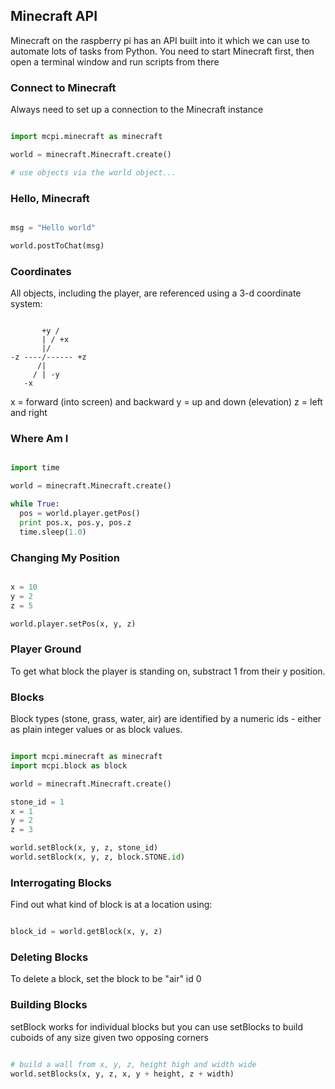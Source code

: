 ## Minecraft API

Minecraft on the raspberry pi has an API built into it which we can use to automate lots of tasks from Python. You need to start Minecraft first, then open a terminal window and run scripts from there


### Connect to Minecraft

Always need to set up a connection to the Minecraft instance


```python

import mcpi.minecraft as minecraft

world = minecraft.Minecraft.create()

# use objects via the world object...


```


### Hello, Minecraft

```python

msg = "Hello world"

world.postToChat(msg)

```

### Coordinates

All objects, including the player, are referenced using a 3-d coordinate system:

```

       +y /
       | / +x
       |/
-z ----/------ +z
      /|
     / | -y    
   -x

```

x = forward (into screen) and backward
y = up and down (elevation)
z = left and right


### Where Am I

```python

import time

world = minecraft.Minecraft.create()

while True:
  pos = world.player.getPos()
  print pos.x, pos.y, pos.z
  time.sleep(1.0)

```

### Changing My Position

```python

x = 10
y = 2
z = 5

world.player.setPos(x, y, z)

```


### Player Ground

To get what block the player is standing on, substract 1 from their y position.


### Blocks

Block types (stone, grass, water, air) are identified by a numeric ids - either as plain integer values or as block values.

```python

import mcpi.minecraft as minecraft
import mcpi.block as block

world = minecraft.Minecraft.create()

stone_id = 1
x = 1
y = 2
z = 3

world.setBlock(x, y, z, stone_id)
world.setBlock(x, y, z, block.STONE.id)

```


### Interrogating Blocks

Find out what kind of block is at a location using:

```python

block_id = world.getBlock(x, y, z)

```


### Deleting Blocks

To delete a block, set the block to be "air" id 0


### Building Blocks

setBlock works for individual blocks but you can use setBlocks to build cuboids of any size given two opposing corners

```python

# build a wall from x, y, z, height high and width wide
world.setBlocks(x, y, z, x, y + height, z + width)

```
